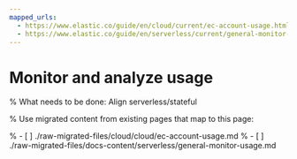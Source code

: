```yaml
---
mapped_urls:
  - https://www.elastic.co/guide/en/cloud/current/ec-account-usage.html
  - https://www.elastic.co/guide/en/serverless/current/general-monitor-usage.html
---
```


# Monitor and analyze usage

% What needs to be done: Align serverless/stateful

% Use migrated content from existing pages that map to this page:

% - [ ] ./raw-migrated-files/cloud/cloud/ec-account-usage.md
% - [ ] ./raw-migrated-files/docs-content/serverless/general-monitor-usage.md